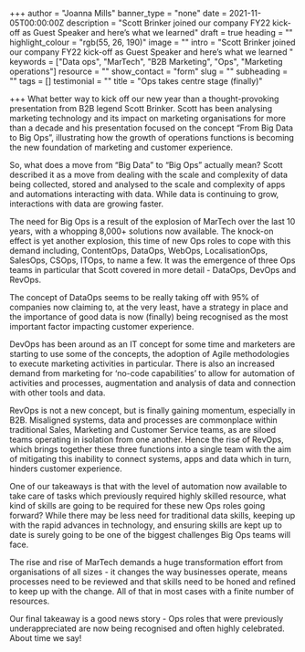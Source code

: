 +++
author = "Joanna Mills"
banner_type = "none"
date = 2021-11-05T00:00:00Z
description = "Scott Brinker joined our company FY22 kick-off as Guest Speaker and here’s what we learned"
draft = true
heading = ""
highlight_colour = "rgb(55, 26, 190)"
image = ""
intro = "Scott Brinker joined our company FY22 kick-off as Guest Speaker and here’s what we learned "
keywords = ["Data ops", "MarTech", "B2B Marketing", "Ops", "Marketing operations"]
resource = ""
show_contact = "form"
slug = ""
subheading = ""
tags = []
testimonial = ""
title = "Ops takes centre stage (finally)"

+++
What better way to kick off our new year than a thought-provoking presentation from B2B legend Scott Brinker. Scott has been analysing marketing technology and its impact on marketing organisations for more than a decade and his presentation focused on the concept “From Big Data to Big Ops”, illustrating how the growth of operations functions is becoming the new foundation of marketing and customer experience.

So, what does a move from “Big Data” to “Big Ops” actually mean? Scott described it as a move from dealing with the scale and complexity of data being collected, stored and analysed to the scale and complexity of apps and automations interacting with data. While data is continuing to grow, interactions with data are growing faster.

The need for Big Ops is a result of the explosion of MarTech over the last 10 years, with a whopping 8,000+ solutions now available. The knock-on effect is yet another explosion, this time of new Ops roles to cope with this demand including, ContentOps, DataOps, WebOps, LocalisationOps, SalesOps, CSOps, ITOps, to name a few. It was the emergence of three Ops teams in particular that Scott covered in more detail - DataOps, DevOps and RevOps.

The concept of DataOps seems to be really taking off with 95% of companies now claiming to, at the very least, have a strategy in place and the importance of good data is now (finally) being recognised as the most important factor impacting customer experience.

DevOps has been around as an IT concept for some time and marketers are starting to use some of the concepts, the adoption of Agile methodologies to execute marketing activities in particular. There is also an increased demand from marketing for ‘no-code capabilities’ to allow for automation of activities and processes, augmentation and analysis of data and connection with other tools and data.

RevOps is not a new concept, but is finally gaining momentum, especially in B2B. Misaligned systems, data and processes are commonplace within traditional Sales, Marketing and Customer Service teams, as are siloed teams operating in isolation from one another. Hence the rise of RevOps, which brings together these three functions into a single team with the aim of mitigating this inability to connect systems, apps and data which in turn, hinders customer experience.

One of our takeaways is that with the level of automation now available to take care of tasks which previously required highly skilled resource, what kind of skills are going to be required for these new Ops roles going forward? While there may be less need for traditional data skills, keeping up with the rapid advances in technology, and ensuring skills are kept up to date is surely going to be one of the biggest challenges Big Ops teams will face.

The rise and rise of MarTech demands a huge transformation effort from organisations of all sizes - it changes the way businesses operate, means processes need to be reviewed and that skills need to be honed and refined to keep up with the change. All of that in most cases with a finite number of resources.

Our final takeaway is a good news story - Ops roles that were previously underappreciated are now being recognised and often highly celebrated. About time we say!
